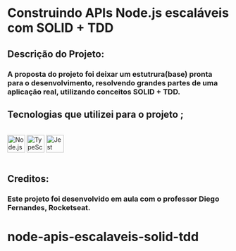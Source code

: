 
# Construindo APIs Node.js escaláveis com SOLID + TDD

## Descrição do Projeto:
### A proposta do projeto foi deixar um estutrura(base) pronta para o desenvolvimento, resolvendo grandes partes de uma aplicação real, utilizando conceitos SOLID + TDD.

## Tecnologias que utilizei para o projeto ;  
<div style="display: inline_block"><br>
    <img  align="center" src="https://cdn.jsdelivr.net/gh/devicons/devicon/icons/nodejs/nodejs-original.svg" heigth="30" width="40"alt="Node.js">
    <img  align="center" src="https://cdn.jsdelivr.net/gh/devicons/devicon/icons/typescript/typescript-original.svg"  heigth="30" width="40"alt="TypeScript">
    <img  align="center" src=https://cdn.jsdelivr.net/gh/devicons/devicon/icons/jest/jest-plain.svg heigth="30" width="40"alt="Jest">
</div>

<br>

## Creditos:
### Este projeto foi desenvolvido em aula com o professor Diego Fernandes, Rocketseat.



# node-apis-escalaveis-solid-tdd
